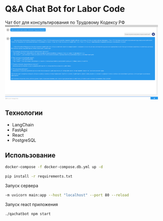 # Q&A Chat Bot for Labor Code 
Чат бот для консультирования по Трудовому Кодексу РФ
![Иллюстрация к проекту](https://github.com/DeGrimer/RetriLLM/raw/main/image.png)
## Технологии
 - LangChain
 - FastApi
 - React
 - PostgreSQL

## Использование
```sh
docker-compose -f docker-compose.db.yml up -d
```

```sh
pip install -r requirements.txt
```

Запуск сервера
```sh
-m uvicorn main:app --host "localhost" --port 80 --reload
```

Запуск react приложения
```sh
./qachatbot npm start
```

